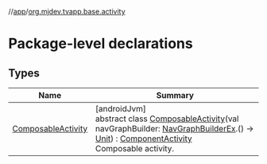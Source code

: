 //[app](../../index.md)/[org.mjdev.tvapp.base.activity](index.md)

# Package-level declarations

## Types

| Name | Summary |
|---|---|
| [ComposableActivity](-composable-activity/index.md) | [androidJvm]<br>abstract class [ComposableActivity](-composable-activity/index.md)(val navGraphBuilder: [NavGraphBuilderEx](../org.mjdev.tvapp.base.navigation/-nav-graph-builder-ex/index.md).() -&gt; [Unit](https://kotlinlang.org/api/latest/jvm/stdlib/kotlin/-unit/index.html)) : [ComponentActivity](https://developer.android.com/reference/kotlin/androidx/activity/ComponentActivity.html)<br>Composable activity. |
